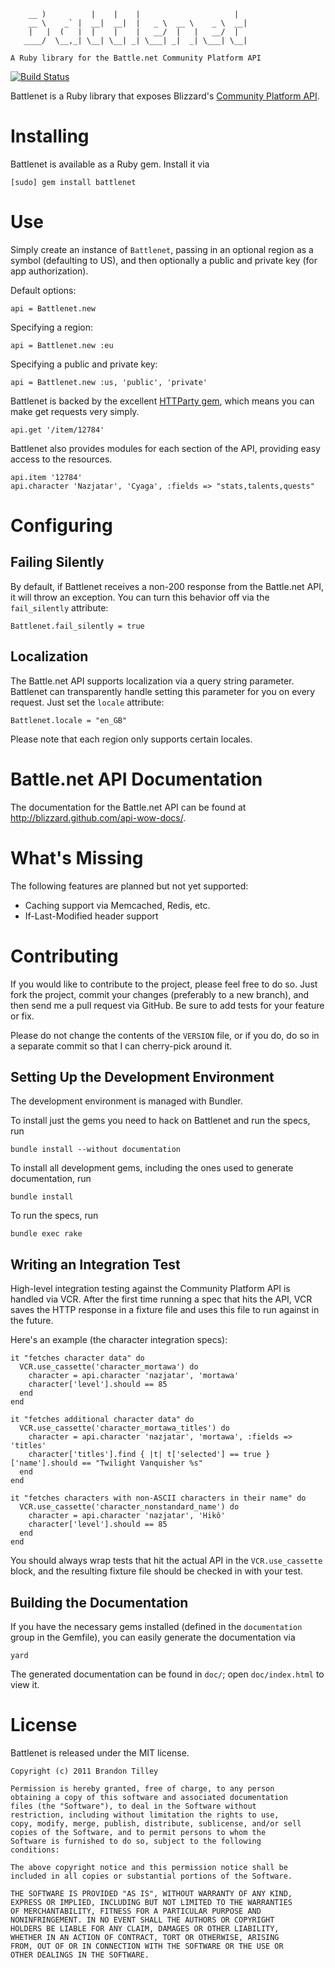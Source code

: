         __ )          |    |    |                     |
        __ \    _` |  __|  __|  |   _ \  __ \    _ \  __|
        |   |  (   |  |    |    |   __/  |   |   __/  |
       ____/  \__,_| \__| \__| _| \___| _|  _| \___| \__|

    A Ruby library for the Battle.net Community Platform API

[![Build Status](https://secure.travis-ci.org/BinaryMuse/battlenet.png)](http://travis-ci.org/BinaryMuse/battlenet)

Battlenet is a Ruby library that exposes Blizzard's [Community Platform API](http://us.battle.net/wow/en/forum/topic/2369881371).

Installing
==========

Battlenet is available as a Ruby gem. Install it via

    [sudo] gem install battlenet

Use
===

Simply create an instance of `Battlenet`, passing in an optional region as a symbol (defaulting to US), and then optionally a public and private key (for app authorization).

Default options:

    api = Battlenet.new

Specifying a region:

    api = Battlenet.new :eu

Specifying a public and private key:

    api = Battlenet.new :us, 'public', 'private'

Battlenet is backed by the excellent [HTTParty gem](https://github.com/jnunemaker/httparty), which means you can make get requests very simply.

    api.get '/item/12784'

Battlenet also provides modules for each section of the API, providing easy access to the resources.

    api.item '12784'
    api.character 'Nazjatar', 'Cyaga', :fields => "stats,talents,quests"

Configuring
===========

Failing Silently
----------------

By default, if Battlenet receives a non-200 response from the Battle.net API, it will throw an exception. You can turn this behavior off via the `fail_silently` attribute:

    Battlenet.fail_silently = true

Localization
------------

The Battle.net API supports localization via a query string parameter. Battlenet can transparently handle setting this parameter for you on every request. Just set the `locale` attribute:

    Battlenet.locale = "en_GB"

Please note that each region only supports certain locales.

Battle.net API Documentation
============================

The documentation for the Battle.net API can be found at http://blizzard.github.com/api-wow-docs/.

What's Missing
==============

The following features are planned but not yet supported:

  * Caching support via Memcached, Redis, etc.
  * If-Last-Modified header support

Contributing
============

If you would like to contribute to the project, please feel free to do so. Just fork the project, commit your changes (preferably to a new branch), and then send me a pull request via GitHub. Be sure to add tests for your feature or fix.

Please do not change the contents of the `VERSION` file, or if you do, do so in a separate commit so that I can cherry-pick around it.

Setting Up the Development Environment
--------------------------------------

The development environment is managed with Bundler.

To install just the gems you need to hack on Battlenet and run the specs, run

    bundle install --without documentation

To install all development gems, including the ones used to generate documentation, run

    bundle install

To run the specs, run

    bundle exec rake

Writing an Integration Test
---------------------------

High-level integration testing against the Community Platform API is handled via VCR. After the first time running a spec that hits the API, VCR saves the HTTP response in a fixture file and uses this file to run against in the future.

Here's an example (the character integration specs):

    it "fetches character data" do
      VCR.use_cassette('character_mortawa') do
        character = api.character 'nazjatar', 'mortawa'
        character['level'].should == 85
      end
    end

    it "fetches additional character data" do
      VCR.use_cassette('character_mortawa_titles') do
        character = api.character 'nazjatar', 'mortawa', :fields => 'titles'
        character['titles'].find { |t| t['selected'] == true }['name'].should == "Twilight Vanquisher %s"
      end
    end

    it "fetches characters with non-ASCII characters in their name" do
      VCR.use_cassette('character_nonstandard_name') do
        character = api.character 'nazjatar', 'Hikô'
        character['level'].should == 85
      end
    end

You should always wrap tests that hit the actual API in the `VCR.use_cassette` block, and the resulting fixture file should be checked in with your test.

Building the Documentation
--------------------------

If you have the necessary gems installed (defined in the `documentation` group in the Gemfile), you can easily generate the documentation via

    yard

The generated documentation can be found in `doc/`; open `doc/index.html` to view it.

License
=======

Battlenet is released under the MIT license.

    Copyright (c) 2011 Brandon Tilley

    Permission is hereby granted, free of charge, to any person
    obtaining a copy of this software and associated documentation
    files (the "Software"), to deal in the Software without
    restriction, including without limitation the rights to use,
    copy, modify, merge, publish, distribute, sublicense, and/or sell
    copies of the Software, and to permit persons to whom the
    Software is furnished to do so, subject to the following
    conditions:

    The above copyright notice and this permission notice shall be
    included in all copies or substantial portions of the Software.

    THE SOFTWARE IS PROVIDED "AS IS", WITHOUT WARRANTY OF ANY KIND,
    EXPRESS OR IMPLIED, INCLUDING BUT NOT LIMITED TO THE WARRANTIES
    OF MERCHANTABILITY, FITNESS FOR A PARTICULAR PURPOSE AND
    NONINFRINGEMENT. IN NO EVENT SHALL THE AUTHORS OR COPYRIGHT
    HOLDERS BE LIABLE FOR ANY CLAIM, DAMAGES OR OTHER LIABILITY,
    WHETHER IN AN ACTION OF CONTRACT, TORT OR OTHERWISE, ARISING
    FROM, OUT OF OR IN CONNECTION WITH THE SOFTWARE OR THE USE OR
    OTHER DEALINGS IN THE SOFTWARE.
